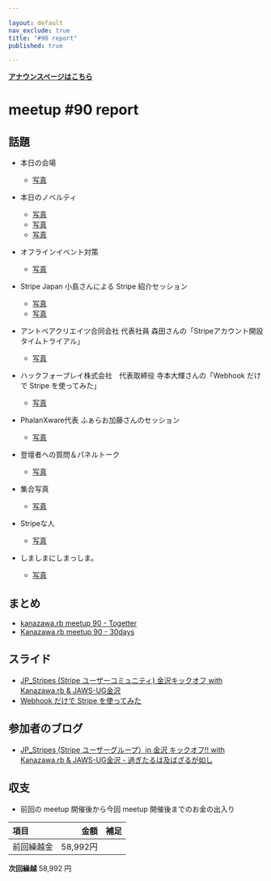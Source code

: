 ```yaml
---

layout: default
nav_exclude: true
title: "#90 report"
published: true

---
```


<div style="text-align: left;"><a href="/90/"><strong>アナウンスページはこちら</strong></a></div>

# meetup #90 report

## 話題

* 本日の会場
  + [写真](https://twitter.com/Yukimitsu_Izawa/status/1231082357672669185)

* 本日のノベルティ
  + [写真](https://30d.jp/kzrb/80/photo/58)
  + [写真](https://30d.jp/kzrb/80/photo/64)
  + [写真](https://twitter.com/tarimo34/status/1231117699750621184)

* オフラインイベント対策
  + [写真](https://twitter.com/hide69oz/status/1231058849760571394)

* Stripe Japan 小島さんによる Stripe 紹介セッション
  + [写真](https://30d.jp/kzrb/80/photo/7)
  + [写真](https://30d.jp/kzrb/80/photo/52)

* アントベアクリエイツ合同会社 代表社員 森田さんの「Stripeアカウント開設タイムトライアル」
  + [写真](https://twitter.com/hide69oz/status/1231102418588291072)

* ハックフォープレイ株式会社　代表取締役 寺本大輝さんの「Webhook だけで Stripe を使ってみた」
  + [写真](https://30d.jp/kzrb/80/photo/10)

* PhalanXware代表 ふぁらお加藤さんのセッション
  + [写真](https://30d.jp/kzrb/80/photo/12)

* 登壇者への質問＆パネルトーク
  + [写真](https://30d.jp/kzrb/80/photo/13)

* 集合写真
  + [写真](https://twitter.com/hide69oz/status/1231138007488401408)

* Stripeな人
  + [写真](https://twitter.com/hide69oz/status/1231137856254443520)

* しましまにしまっしま。
  + [写真](https://twitter.com/hide69oz/status/1231178628072763392)

## まとめ

* [kanazawa.rb meetup 90 - Togetter](https://togetter.com/li/1472685)
* [Kanazawa.rb meetup 90 - 30days](https://30d.jp/kzrb/80)

## スライド

* [JP_Stripes (Stripe ユーザーコミュニティ) 金沢キックオフ with Kanazawa.rb & JAWS-UG金沢](https://www.slideshare.net/hide69oz/20200222-jp-stripeskanazawakickofffinal)
* [Webhook だけで Stripe を使ってみた](https://speakerdeck.com/teramotodaiki/webhook-dakede-stripe-woshi-tutemita-ga-shi-bai-datuta)

## 参加者のブログ

* [JP_Stripes (Stripe ユーザーグループ）in 金沢 キックオフ!! with Kanazawa.rb & JAWS-UG金沢 \- 過ぎたるは及ばざるが如し](https://www.aligatame.net/entry/2020/02/24/172131)

## 収支

* 前回の meetup 開催後から今回 meetup 開催後までのお金の出入り

|項目                           |金額         |補足                                               |
|:------------------------------|------------:|:--------------------------------------------------|
| 前回繰越金                    |    58,992円 |                                                   |

**次回繰越**  58,992 円

